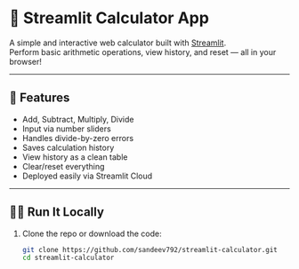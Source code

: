 # 🧮 Streamlit Calculator App

A simple and interactive web calculator built with [Streamlit](https://streamlit.io).  
Perform basic arithmetic operations, view history, and reset — all in your browser!

---

## 🚀 Features

- Add, Subtract, Multiply, Divide
- Input via number sliders
- Handles divide-by-zero errors
- Saves calculation history
- View history as a clean table
- Clear/reset everything
- Deployed easily via Streamlit Cloud

---

## 🧑‍💻 Run It Locally

1. Clone the repo or download the code:
   ```bash
   git clone https://github.com/sandeev792/streamlit-calculator.git
   cd streamlit-calculator


